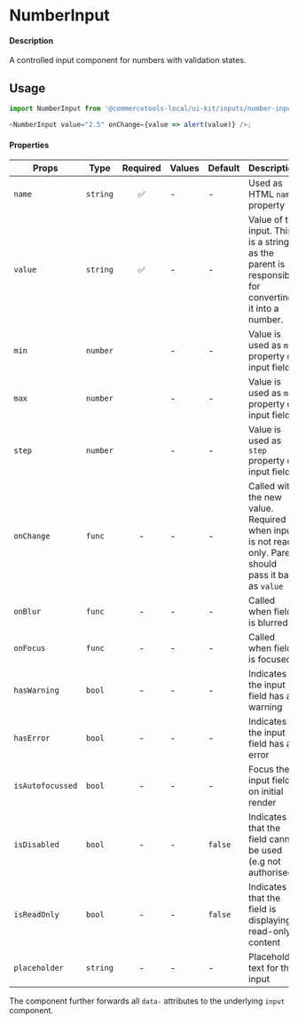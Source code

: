 # NumberInput

#### Description

A controlled input component for numbers with validation states.

## Usage

```js
import NumberInput from '@commercetools-local/ui-kit/inputs/number-input';

<NumberInput value="2.5" onChange={value => alert(value)} />;
```

#### Properties

| Props            | Type     | Required | Values | Default | Description                                                                                            |
| ---------------- | -------- | :------: | ------ | ------- | ------------------------------------------------------------------------------------------------------ |
| `name`           | `string` |    ✅    | -      | -       | Used as HTML `name` property                                                                           |
| `value`          | `string` |    ✅    | -      | -       | Value of the input. This is a string as the parent is responsible for converting it into a number.     |
| `min`            | `number` |          | -      | -       | Value is used as `min` property on input field                                                         |
| `max`            | `number` |          | -      | -       | Value is used as `max` property on input field                                                         |
| `step`           | `number` |          | -      | -       | Value is used as `step` property on input field                                                        |
| `onChange`       | `func`   |    -     | -      | -       | Called with the new value. Required when input is not read only. Parent should pass it back as `value` |
| `onBlur`         | `func`   |    -     | -      | -       | Called when field is blurred                                                                           |
| `onFocus`        | `func`   |    -     | -      | -       | Called when field is focused                                                                           |
| `hasWarning`     | `bool`   |    -     | -      | -       | Indicates the input field has a warning                                                                |
| `hasError`       | `bool`   |    -     | -      | -       | Indicates the input field has an error                                                                 |
| `isAutofocussed` | `bool`   |    -     | -      | -       | Focus the input field on initial render                                                                |
| `isDisabled`     | `bool`   |    -     | -      | `false` | Indicates that the field cannot be used (e.g not authorised)                                           |
| `isReadOnly`     | `bool`   |    -     | -      | `false` | Indicates that the field is displaying read-only content                                               |
| `placeholder`    | `string` |    -     | -      | -       | Placeholder text for the input                                                                         |

The component further forwards all `data-` attributes to the underlying `input` component.
